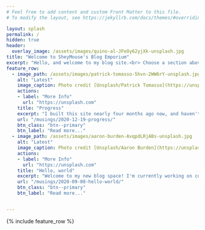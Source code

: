 ```yaml
---
# Feel free to add content and custom Front Matter to this file.
# To modify the layout, see https://jekyllrb.com/docs/themes/#overriding-theme-defaults

layout: splash
permalink: /
hidden: true
header:
  overlay_image: /assets/images/quino-al-JFeOy62yjXk-unsplash.jpg
title: "Welcome to SheyMouse's Blog Emporium"
excerpt: "Hello, and welcome to my blog site.<br> Choose a section above to see posts on a topic,<br>or click below to read the latest post."
feature_row:
  - image_path: /assets/images/patrick-tomasso-5hvn-2WW6rY-unsplash.jpg
    alt: "Latest"
    image_caption: Photo credit [Unsplash/Patrick Tomasso](https://unsplash.com/photos/5hvn-2WW6rY)
    actions:
    - label: "More Info"
      url: "https://unsplash.com"
    title: "Progress"
    excerpt: "I built this site nearly four months ago now, and haven't really done..."
    url: "/musings/2020-12-19-progress/"
    btn_class: "btn--primary"
    btn_label: "Read more..."
  - image_path: /assets/images/aaron-burden-AvqpdLRjABs-unsplash.jpg
    alt: "Latest"
    image_caption: Photo credit [Unsplash/Aaron Burden](https://unsplash.com/photos/AvqpdLRjABs)
    actions:
    - label: "More Info"
      url: "https://unsplash.com"
    title: "Hello, world"
    excerpt: "Welcome to my new blog space! I'm currently working on combining some of my..."
    url: "/musings/2020-09-08-hello-world/"
    btn_class: "btn--primary"
    btn_label: "Read more..."


---
```


{% include feature_row %}

